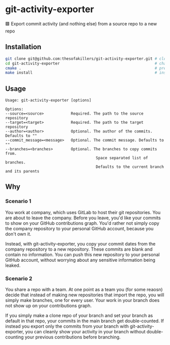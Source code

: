# git-activity-exporter

🟩 Export commit activity (and nothing else) from a source repo to a new repo

## Installation

```bash
git clone git@github.com:thesofakillers/git-activity-exporter.git # clone
cd git-activity-exporter                                          # change directory
cmake .                                                           # prepare build
make install                                                      # install
```

## Usage

```
Usage: git-activity-exporter [options]

Options:
--source=<source>            Required. The path to the source repository
--target=<target>            Required. The path to the target repository
--author=<author>            Optional. The author of the commits. Defaults to ""
--commit_message=<message>   Optional. The commit message. Defaults to ""
--branches=<branches>        Optional. The branches to copy commits from.
                                        Space separated list of branches.
                                        Defaults to the current branch and its parents
```

## Why

### Scenario 1

You work at company, which uses GitLab to host their git repositories. You are
about to leave the company. Before you leave, you'd like your commits to show on
your GitHub contributions graph. You'd rather not simply copy the company
repository to your personal GitHub account, because you don't own it.

Instead, with git-activity-exporter, you copy your commit dates from the company
repository to a new repository. These commits are blank and contain no
information. You can push this new repository to your personal GitHub account,
without worrying about any sensitive information being leaked.

### Scenario 2

You share a repo with a team. At one point as a team you (for some reaosn)
decide that instead of making new repositories that import the repo, you will
simply make branches, one for every user. Your work in your branch does not show
up on your contributions graph.

If you simply make a clone repo of your branch and set your branch as default in
that repo, your commits in the main branch get double-counted. If instead you
export only the commits from your branch with git-activity-exporter, you can
cleanly show your activity in your branch without double-counting your previous
contributions before branching.
